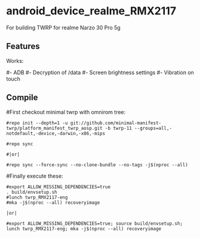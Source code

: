 # android_device_realme_RMX2117
For building TWRP for realme Narzo 30 Pro 5g

## Features

Works:

#- ADB
#- Decryption of /data
#- Screen brightness settings
#- Vibration on touch

## Compile

#First checkout minimal twrp with omnirom tree:

```
#repo init --depth=1 -u git://github.com/minimal-manifest-twrp/platform_manifest_twrp_aosp.git -b twrp-11 --groups=all,-notdefault,-device,-darwin,-x86,-mips

#repo sync

#|or|

#repo sync --force-sync --no-clone-bundle --no-tags -j$(nproc --all)
```

#Finally execute these:

```
#export ALLOW_MISSING_DEPENDENCIES=true
. build/envsetup.sh
#lunch twrp_RMX2117-eng
#mka -j$(nproc --all) recoveryimage

|or|

#export ALLOW_MISSING_DEPENDENCIES=true; source build/envsetup.sh; lunch twrp_RMX2117-eng; mka -j$(nproc --all) recoveryimage
```
